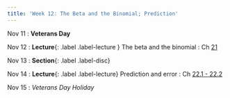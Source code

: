 ```yaml
---
title: 'Week 12: The Beta and the Binomial; Prediction'
---
```

Nov 11
: **Veterans Day**

Nov 12
: **Lecture**{: .label .label-lecture } The beta and the binomial
    : Ch [21](http://prob140.org/textbook/content/Chapter_21/00_The_Beta_and_the_Binomial.html)
    

Nov 13
: **Section**{: .label .label-disc}

Nov 14
: **Lecture**{: .label .label-lecture} Prediction and error
    : Ch [22.1 - 22.2](http://prob140.org/textbook/content/Chapter_22/00_Prediction.html)

Nov 15
: *Veterans Day Holiday*